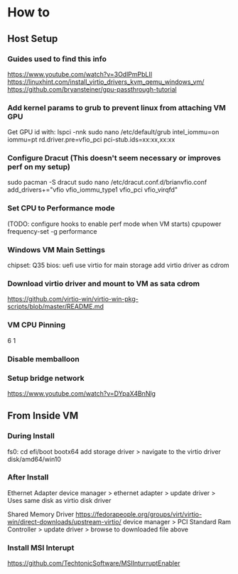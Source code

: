 # How to

## Host Setup

### Guides used to find this info
https://www.youtube.com/watch?v=3OdlPmPbLII
https://linuxhint.com/install_virtio_drivers_kvm_qemu_windows_vm/
https://github.com/bryansteiner/gpu-passthrough-tutorial

### Add kernel params to grub to prevent linux from attaching VM GPU
Get GPU id with:
  lspci -nnk
sudo nano /etc/default/grub
  intel_iommu=on iommu=pt rd.driver.pre=vfio_pci pci-stub.ids=xx:xx,xx:xx

### Configure Dracut (This doesn't seem necessary or improves perf on my setup)
sudo pacman -S dracut
sudo nano /etc/dracut.conf.d/brianvfio.conf
  add_drivers+="vfio vfio_iommu_type1 vfio_pci vfio_virqfd"

### Set CPU to Performance mode
(TODO: configure hooks to enable perf mode when VM starts)
cpupower frequency-set -g performance

### Windows VM Main Settings
chipset: Q35
bios: uefi
use virtio for main storage
add virtio driver as cdrom

### Download virtio driver and mount to VM as sata cdrom
https://github.com/virtio-win/virtio-win-pkg-scripts/blob/master/README.md

### VM CPU Pinning
<vcpu placement="static">6</vcpu>
<iothreads>1</iothreads>
<cputune>
  <vcpupin vcpu="0" cpuset="2"/>
  <vcpupin vcpu="1" cpuset="3"/>
  <vcpupin vcpu="2" cpuset="4"/>
  <vcpupin vcpu="3" cpuset="5"/>
  <vcpupin vcpu="4" cpuset="6"/>
  <vcpupin vcpu="5" cpuset="7"/>
  <emulatorpin cpuset="0-1"/>
  <iothreadpin iothread="1" cpuset="0-1"/>
</cputune>

### Disable memballoon
<memballoon model="none"/>

### Setup bridge network
https://www.youtube.com/watch?v=DYpaX4BnNlg

## From Inside VM

### During Install
fs0:
cd efi/boot
bootx64
add storage driver > navigate to the virtio driver disk/amd64/win10

### After Install
Ethernet Adapter
  device manager > ethernet adapter > update driver > Uses same disk as virtio disk driver

Shared Memory Driver
  https://fedorapeople.org/groups/virt/virtio-win/direct-downloads/upstream-virtio/
  device manager > PCI Standard Ram Controller > update driver > browse to downloaded file above

### Install MSI Interupt
https://github.com/TechtonicSoftware/MSIInturruptEnabler
